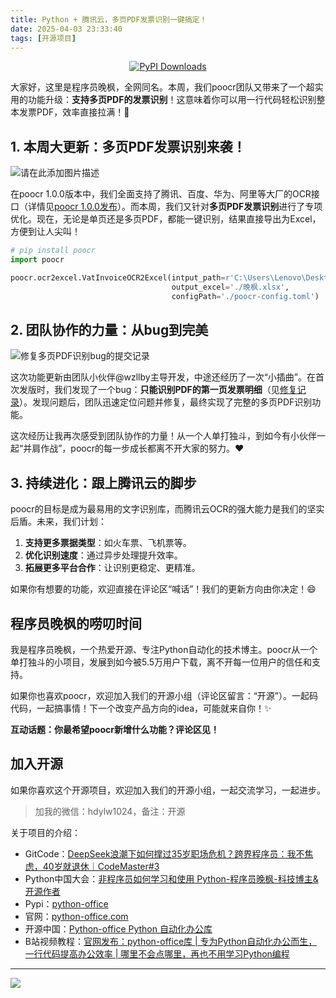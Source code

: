 ```yaml
---
title: Python + 腾讯云，多页PDF发票识别一键搞定！
date: 2025-04-03 23:33:40
tags: [开源项目]
---
```

<p align="center" name="gitcode">
	<a target="_blank" href='https://gitcode.com/CoderWanFeng1/python-office'>
<img src="https://static.pepy.tech/badge/poocr" alt="PyPI Downloads">
</a>
</p>

大家好，这里是程序员晚枫，全网同名。本周，我们poocr团队又带来了一个超实用的功能升级：**支持多页PDF的发票识别**！这意味着你可以用一行代码轻松识别整本发票PDF，效率直接拉满！🚀

## 1. 本周大更新：多页PDF发票识别来袭！


![请在此添加图片描述](https://developer-private-1258344699.cos.ap-guangzhou.myqcloud.com/column/article/6652786/20250403-b2f475f7.jpg?q-sign-algorithm=sha1&q-ak=AKIDbVKok5O0zaoyDOmHm0YkF152EPt_y6jwGam-5dkGGm3CevY_Knzm6r4K-N9JMMzq&q-sign-time=1743691436;1743691556&q-key-time=1743691436;1743691556&q-header-list=host&q-url-param-list=&q-signature=254fabc6399702c2e53809cbf9c89799364ab6cb&x-cos-security-token=GhfnjlwTc9wEYweTKkFpE0D4s3Hu0e6a7dc4b938b427497d9fd7bd323ecb29f68eEDBmex1I7uD3Z-JxJHppSGT9PM1cyMDAS8uj_QpaJgyYVVaAs0JmNqckWFhLk5VkylBDHj_LsTfAyfsveBRDUQ_tJyl4byryjN0chrWOyV9Rv4XH5rhGxWAbpM_04KPmFGr4M--JSss5-MQreIkmOzrpJdJ1g8wmsYKkdMlGOVIjGsq_2NA5FMPPTO6fgvjkESdauCn0gRIyFAfa-nye2XuUf_qr0R1QqVqBgiCqS6s6qDqo6sYNsc5D47n7wjj9NZOORLyzHf1Hmt5FgyOs6QNT9_4SN7vrRxrvtxR9RfvIx3GUMvYc6pVo3v8FjiXe-xS-QJzSs4KiehAoOtxe2wj65wTnvfCsbzhS8DSDSNsk324bk7DYSDrjINj7hNNCMLM0xDe3In9yOhiI9uSfsLAp3-XlJ65zJLb4f41nRbNSSgLDkhBES3dK7Ox1UhYCPGU8L6wI7xVtDwzIJfs9O5xLmfrBiGZuXJbuyOirnmLPcs2yQo8hmVWoe-J10BJVz2Dwwo0j-aV7YLGlPvpf-hQqEuQaxC0UCmRnTKEJbanlYkOJJsIW7VLlHSFVx-PKFjpb1Dg2sEcqFYzN3iAfHlfyd0Ncmbx3svG3qrzl45bt6fxuJgePL_WzgLjtbmfQVr9h2zY4X7RcJQS6PnJ2U_JsljYkodZ3p8P5uyL4YaB-qC8RpRAzRkIoTiZygy)

在poocr 1.0.0版本中，我们全面支持了腾讯、百度、华为、阿里等大厂的OCR接口（详情见[poocr 1.0.0发布](https://mp.weixin.qq.com/s/wCc293H5fiR3v0ruYPuZbA)）。而本周，我们又针对**多页PDF发票识别**进行了专项优化。现在，无论是单页还是多页PDF，都能一键识别，结果直接导出为Excel，方便到让人尖叫！

```python
# pip install poocr
import poocr

poocr.ocr2excel.VatInvoiceOCR2Excel(intput_path=r'C:\Users\Lenovo\Desktop\temp\增值税发票-test.jpg',
                                    output_excel='./晚枫.xlsx',
                                    configPath='./poocr-config.toml')
```

## 2. 团队协作的力量：从bug到完美

![修复多页PDF识别bug的提交记录](https://developer-private-1258344699.cos.ap-guangzhou.myqcloud.com/column/article/6652786/20250403-aab28d13.png?x-cos-security-token=5jOZNiGvC2gldDx7I1qzNJ0XcYaURuwa6e57ea757ef73a3b1f77266665502a9cA_w6QVt4V4IDrQLVTsIsKCoPj64AQYrcPSVvEpXb5YAlxssGjuueoz35AF-N8wNvRttckz52AunSLfkE-qzUHyD9kY21_m-CaRc4d26mXQyZiJdq7WxPIXG0bfXMt_Tv4snBC6sIp8nUsdSVFcNVjs7QMFOzRMuDpGiYycDNju1SHIgkHufF_0vvHwYRCnoAR5zSMYDgd6ihiOLQNdxTesIbRw00digka5o_-Ak-s9hire-kNwyNxazUWUjoodnkPFr_S-vz8oGf5KRmL2GcAhDI50Q9VDpOvzNVGerJoYvj30JOWEV7PPs2E09t5mEFYvqBQgOb3YntBiOWZYLqwElZwSoeKnqoVmnPaMfJAPhEW67_Mh3Aljp8DAPTXrVO-uRQP5TFqe9y_EjFD5rCgA&q-sign-algorithm=sha1&q-ak=AKIDPZCN7CfeS4COZWMjzi6K4UN3giEg2ezT6z9o2sveZEgz5h-32MtcDGfKeBkkutmY&q-sign-time=1743690276%3B1743697471&q-key-time=1743690276%3B1743697471&q-header-list=host&q-url-param-list=x-cos-security-token&q-signature=81fab328a76a3520c2b0a4b4f1e79282b3bf3131)

这次功能更新由团队小伙伴@wzllby主导开发，中途还经历了一次“小插曲”。在首次发版时，我们发现了一个bug：**只能识别PDF的第一页发票明细**（见[修复记录](https://gitcode.com/python4office/poocr/commit/077918f7619697090824a69525296572600ed6ff)）。发现问题后，团队迅速定位问题并修复，最终实现了完整的多页PDF识别功能。

这次经历让我再次感受到团队协作的力量！从一个人单打独斗，到如今有小伙伴一起“并肩作战”，poocr的每一步成长都离不开大家的努力。❤️

## 3. 持续进化：跟上腾讯云的脚步

poocr的目标是成为最易用的文字识别库，而腾讯云OCR的强大能力是我们的坚实后盾。未来，我们计划：

1. **支持更多票据类型**：如火车票、飞机票等。
2. **优化识别速度**：通过异步处理提升效率。
3. **拓展更多平台合作**：让识别更稳定、更精准。

如果你有想要的功能，欢迎直接在评论区“喊话”！我们的更新方向由你决定！😄

## 程序员晚枫的唠叨时间

我是程序员晚枫，一个热爱开源、专注Python自动化的技术博主。poocr从一个单打独斗的小项目，发展到如今被5.5万用户下载，离不开每一位用户的信任和支持。

如果你也喜欢poocr，欢迎加入我们的开源小组（评论区留言：“开源”）。一起码代码，一起搞事情！下一个改变产品方向的idea，可能就来自你！✨

**互动话题：你最希望poocr新增什么功能？评论区见！**

## 加入开源

如果你喜欢这个开源项目，欢迎加入我们的开源小组，一起交流学习，一起进步。

> 加我的微信：hdylw1024，备注：开源

关于项目的介绍：

- GitCode：[DeepSeek浪潮下如何撑过35岁职场危机？跨界程序员：我不焦虑，40岁就退休｜CodeMaster#3](https://mp.weixin.qq.com/s/RC54o9C4F87fyAebJUE0kg)
- Python中国大会：[非程序员如何学习和使用 Python-程序员晚枫-科技博主&开源作者](https://www.bilibili.com/video/BV1Y6qWYWEyQ/?spm_id_from=333.1387.homepage.video_card.click&vd_source=ca20bb8763fcb18660aa74d7a87234fa)
- Pypi：[python-office](https://pypi.org/project/python-office/)
- 官网：[python-office.com](https://python-office.com)
- 开源中国：[Python-office Python 自动化办公库](https://www.oschina.net/p/python-office)
- B站视频教程：[官网发布：python-office库 | 专为Python自动化办公而生，一行代码提高办公效率 | 哪里不会点哪里，再也不用学习Python编程](https://www.bilibili.com/video/BV1pT4y1k7FH/?spm_id_from=333.1387.0.0&vd_source=ca20bb8763fcb18660aa74d7a87234fa)



------

![](https://cos.python-office.com/ads/gzh/sub-py.jpg)